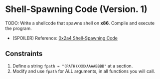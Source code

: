 # Shell-Spawning Code (Version. 1)

TODO: Write a shellcode that spawns shell on **x86**. Compile and execute the program.

* (SPOILER) Reference: [0x2a4 Shell-Spawning Code](https://bista.sites.dmi.unipg.it/didattica/sicurezza-pg/buffer-overrun/hacking-book/0x2a0-writing_shellcode.html)

## Constraints
1. Define a string `fpath = "(PATH)XXXXAAAABBBB"` at a section.
2. Modify and use `fpath` for ALL arguments, in all functions you will call.

